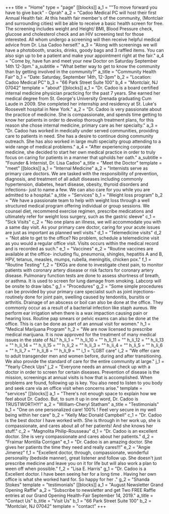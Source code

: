 +++
title = "Home"
type = "page"
[[blocks]]
a_1 = "\"To move forward you have to give back\" - Oprah"
a_2 = "Cadoo Medical PC will host their first Annual Health fair. At this health fair member's of the community, (Montclair and surrounding cities) will be able to receive a basic health screen for free. The screening includes weight and Height/ BMI,  Blood Pressure check, glucose and cholesterol check and an HIV screening test for those interested. All whom undergo a screening will then receive helpful medical advice from Dr. Lisa Cadoo herself."
a_3 = "Along with screenings we will have a photobooth, snacks, drinks, goody bags and 3 raffled items. You can also sign up to be a patient and make your appointment right at the fair."
a_4 = "Come by, have fun and meet your new Doctor on Saturday September 14th 12-3pm."
a_subtitle = "What better way to get to know the community than by getting involved in the community?"
a_title = "Community Health Fair"
b_1 = "Date: Saturday, September 14th, 12-3pm"
b_2 = "Location: Cadoo Medical PC"
b_3 = "66 Park Street Suite 100"
b_4 = "Montclair, NJ 07042"
template = "about"
[[blocks]]
a_1 = "Dr. Cadoo is a board certified internal medicine physician practicing for the past 7 years. She earned her medical degree from St. George's University Grenada graduating Cum Laude in 2009. She completed her internship and residency at St. Luke's Roosevelt hospital in New York."
a_2 = "Dr. Cadoo is very passionate about the practice of medicine. She is compassionate, and spends time getting to know her patients in order to develop thorough treatment plans, for this reason she chose internal medicine, primary care as her specialty."
a_3 = "Dr. Cadoo has worked in medically under served communities, providing care to patients in need. She has a desire to continue doing community outreach. She has also worked in large multi specialty group attending to a wide range of medical problems."
a_4 = "After experiencing corporate medicine, she decided to start her own medical practice in order to truly focus on caring for patients in a manner that upholds her oath."
a_subtitle = "Founder & Internist, Dr. Lisa Cadoo"
a_title = "Meet the Doctor"
template = "meet"
[[blocks]]
a_1 = "Internal Medicine"
a_2 = "Internists serve as primary care doctors. We are tasked with the responsibility of prevention, diagnosis, and treatment of all adult diseases including commonly hypertension, diabetes, heart disease, obesity, thyroid disorders and infections- just to name a few. We can also care for you while you are admitted to a hospital."
a_title = "Services"
b_1 = "Weight loss program"
b_2 = "We have a passionate team to help with weight loss through a well structured medical program offering individual or group sessions. We counsel diet, recommend exercise regimen, prescribe medications and ultimately refer for weight loss surgery, such as the gastric sleeve"
c_1 = "Sick Visits"
c_2 = "No one plans an illness, we will accommodate you with a same day visit. As your primary care doctor, caring for your acute issues are just as important as planned well visits."
d_1 = "Telemedicine visits"
d_2 = "Not able to get to the office? No problem, schedule a telemedicine visit as you would a regular office visit. Visits occurs within the medical record and is recorded as such."
e_1 = "Vaccines"
e_2 = "Routine vaccines are available at the office- including flu, pneumonia, shingles, hepatitis A and B, HPV, tetanus, measles, mumps, rubella, meningitis, chicken pox."
f_1 = "Routine Testing"
f_2 = "EKGs are done to investigate chest pain, to monitor patients with coronary artery disease or risk factors for coronary artery disease. Pulmonary function tests are done to assess shortness of breath, or asthma. It is used to screen for lung damage from smoking. Labcorp will be onsite to draw labs."
g_1 = "Procedures"
g_2 = "Some simple procedures can be provided by your primary care specialist such as joint injections- routinely done for joint pain, swelling caused by tendonitis, bursitis or arthritis. Drainage of an abscess or boil can also be done at the office. They commonly occur as a result of a bacterial infection like staph aureus. We perform ear irrigation when there is a wax impaction causing pain or hearing loss. Routine pap smears or pelvic exams can also be done at the office. This is can be done as part of an annual visit for women."
h_1 = "Medical Marijuana Program"
h_2 = "We are now licensed to prescribe medical marijuana. It is now approved for the treatment of many medical issues in the state of NJ."
h_li_1 = ""
h_li_10 = ""
h_li_11 = ""
h_li_12 = ""
h_li_13 = ""
h_li_14 = ""
h_li_15 = ""
h_li_2 = ""
h_li_3 = ""
h_li_4 = ""
h_li_5 = ""
h_li_6 = ""
h_li_7 = ""
h_li_8 = ""
h_li_9 = ""
i_1 = "LGBT care"
i_2 = "We offer care to adult transgender men and women before, during and after transitioning. We also provide the standard of care for the entire community at large."
j_1 = "Yearly Check Ups"
j_2 = "Everyone needs an annual check up with a doctor in order to screen for certain diseases. Prevention of disease is the mission, screenings at annual visits is how that is accomplished. When problems are found, following up is key. You also need to listen to you body and seek care via an office visit when concerns arise."
template = "services"
[[blocks]]
a_1 = "There's not enough space to explain how we feel about Dr. Cadoo. But, to sum it up in one word, Dr. Cadoo is TRUSTWORTHY!"
a_2 = "William-Cheryl Statham"
a_title = "Testimonials"
b_1 = "One on one personalized care! 100% ! Feel very secure in my well being within her care"
b_2 = "Kelly Mac Donald Campbell"
c_1 = "Dr. Cadoo is the best doctor I have worked with. She is through in her work up, she is compassionate, and cares about all of her patients! And she knows her stuff."
c_2 = "Magnolita Philip-Rousseau"
d_1 = "Dr. Cadoo is an excellent doctor. She is very compassionate and cares about her patients."
d_2 = "Fraimar Montilla Corrigan"
e_1 = "Dr. Cadoo is an amazing doctor. She gives her patients the time they need and really cares!!!"
e_2 = "Angie Jimenez"
f_1 = "Excellent doctor, through, compassionate, wonderful personality (bedside manner), great listener and follow up. She doesn't just prescribe medicine and leave you on it for life but will also work a plan to ween off when possible."
f_2 = "Lisa E. Harris"
g_1 = "Dr. Cadoo is a Excellent doctor. I have been seeing her for a long time . Having her own office is what she worked hard for. So happy for her ."
g_2 = "Shanda Stokes"
template = "testimonials"
[[blocks]]
a_1 = "August Newsletter Grand Opening Raffle"
a_2 = "Subscribe to newsletter and get Two FREE Raffle entries at our Grand Opening Health-Fair September 14, 2019."
a_title = "Contact Us"
b_title = "Visit Us"
b_1 = "66 Park Street Suite 100"
b_2 = "Montclair, NJ 07042"
template = "contact"
+++
